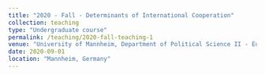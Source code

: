 ```yaml
---
title: "2020 - Fall - Determinants of International Cooperation"
collection: teaching
type: "Undergraduate course"
permalink: /teaching/2020-fall-teaching-1
venue: "University of Mannheim, Department of Political Science II - European Politics"
date: 2020-09-01
location: "Mannheim, Germany"
---
```


